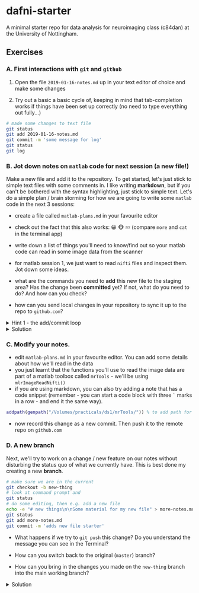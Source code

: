 # dafni-starter

A minimal starter repo for data analysis for neuroimaging class (c84dan) at the University of Nottingham.

## Exercises

### A. First interactions with ``git`` and ``github``

1. Open the file ``2019-01-16-notes.md`` up in your text editor of choice and make some changes

2. Try out a basic a basic cycle of, keeping in mind that tab-completion works if things have been set up correctly (no need to type everything out fully...)
```bash
# made some changes to text file
git status
git add 2019-01-16-notes.md
git commit -m 'some message for log'
git status
git log
```

### B. Jot down notes on ``matlab`` code for next session (a new file!)

Make a new file and add it to the repository. To get started, let's just stick to simple text files with some comments in. I like writing  **markdown**, but if you can't be bothered with the syntax highlighting, just stick to simple text. Let's do a simple plan / brain storming for how we are going to write some ``matlab`` code in the next 3 sessions:

- create a file called ``matlab-plans.md`` in your favourite editor

- check out the fact that this also works: 😀 🐵 💤   (compare ``more`` and ``cat`` in the terminal app)

- write down a list of things you'll need to know/find out so your matlab code can read in some image data from the scanner

- for matlab session 1, we just want to read ``nifti`` files and inspect them. Jot down some ideas.

- what are the commands you need to **add** this new file to the staging area? Has the change been **committed** yet? If not, what do you need to do? And how can you check?

- how can you send local changes in your repository to sync it up to the repo to ``github.com``?

<details><summary>Hint 1 - the add/commit loop</summary><p>

Remember that we need to **add** the file to the staging area and then **commit** it into the repo with a message.
</p></details>

<details><summary>Solution</summary><p>

<pre>
<code>
# assuming matlab-plans.md
git add matlab-plans.md
git status # check, optional!
git commit -m 'adds new file with the battle plan'
# look at git messages on command prompt
</code>
</pre>

</p></details>

### C. Modify your notes.

- edit ``matlab-plans.md`` in your favourite editor. You can add some details about how we'll read in the data
- you just learnt that the functions you'll use to read the image data are part of a matlab toolbox called ``mrTools`` - we'll be using ``mlrImageReadNifti()``
- if you are using markdown, you can also try adding a note that has a code snippet (remember - you can start a code block with three `` ` `` marks in a row - and end it the same way).
```matlab
addpath(genpath("/Volumes/practicals/ds1/mrTools/")) % to add path for mrTools
```
- now record this change as a new commit. Then push it to the remote repo on ``github.com``


### D. A new branch

Next, we'll try to work on a change / new feature on our notes without disturbing the status quo of what we currently have. This is best done my creating a new **branch**.

```bash
# make sure we are in the current
git checkout -b new-thing
# look at command prompt and
git status
# do some editing, then e.g. add a new file
echo -e "# new things\n\nSome material for my new file" > more-notes.md
git status
git add more-notes.md
git commit -m 'adds new file starter'
```

-  What happens if we try to ``git push`` this change? Do you understand the message you can see in the Terminal?

- How can you switch back to the original (``master``) branch?
- How can you bring in the changes you made on the ``new-thing`` branch into the main working branch?

<details><summary>Solution</summary><p>

<pre>
<code>
# for switching branches
git checkout master
ls
git checkout new-thing
# for getting changes into MASTER branch
# first switch to the branch where you want to end up
git checkout master
git merge new-thing   # and merge in changes from elsewhere
# git will work out if there are clashes or if
# it can automatically merge
</code>
</pre>

</p></details>
